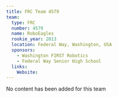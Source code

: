 ```yaml
---
title: FRC Team 4579
team:
  type: FRC
  number: 4579
  name: RoboEagles
  rookie_year: 2013
  location: Federal Way, Washington, USA
  sponsors:
    - Washington FIRST Robotics
    - Federal Way Senior High School
  links:
    Website: 
---
```

No content has been added for this team